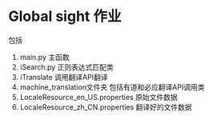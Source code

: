 # Global sight 作业
包括
1. main.py 主函数
2. iSearch.py 正则表达式匹配类
3. iTranslate 调用翻译API翻译
4. machine_translation文件夹 包括有道和必应翻译API调用类
5. LocaleResource_en_US.properties 原始文件数据
6. LocaleResource_zh_CN.properties 翻译好的文件数据
